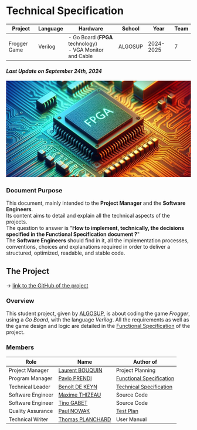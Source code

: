 
# Technical Specification

| Project | Language | Hardware | School | Year | Team |
|-|-|-|-|-|-|
| Frogger Game | Verilog | - Go Board (**FPGA** technology) <br> - VGA Monitor and Cable | ALGOSUP | 2024-2025 | 7 |

#### *Last Update on September 24th, 2024*
![alt text](<data/fpga circuit illustration.jpeg>)

### Document Purpose

This document, mainly intended to the **Project Manager** and the **Software Engineers**.<br>
Its content aims to detail and explain all the technical aspects of the projects. <br>
The question to answer is "**How to implement, technically, the decisions specified in the Functional Specification document ?**"<br>
The **Software Engineers** should find in it, all the implementation processes, conventions, choices and explanations required in order to deliver a structured, optimized, readable, and stable code.

## The Project
→ [link to the GitHub of the project](https://github.com/algosup/2024-2025-project-1-fpga-team-7)
### Overview

This student project, given by [ALGOSUP](https://github.com/algosup), is about coding the game *Frogger*, using a *Go Board*, with the language *Verilog*. All the requirements as well as the game design and logic are detailed in the [Functional Specification](https://github.com/algosup/2024-2025-project-1-fpga-team-7/blob/main/documents/Functional_specification/functional_specification.md) of the project.


### Members
| Role | Name | Author of |
|---|---|---|
| Project Manager | [Laurent BOUQUIN](https://github.com/laurentbouquin) | Project Planning |
| Program Manager   | [Pavlo PRENDI](https://github.com/PavloPrendi) | [Functional Specification](https://github.com/algosup/2024-2025-project-1-fpga-team-7/blob/main/documents/Functional_specification/functional_specification.md) |
| Technical Leader  | [Benoît DE KEYN](https://github.com/benoitdekeyn) | [Technical Specification](https://github.com/algosup/2024-2025-project-1-fpga-team-7/blob/main/documents/Technical_specification/technical_specification.md) |
| Software Engineer | [Maxime THIZEAU](https://github.com/MaximeTAlgosup) | Source Code |
| Software Engineer | [Tino GABET](https://github.com/Furimizu) | Source Code |
| Quality Assurance | [Paul NOWAK](https://github.com/PaulNowak36) | [Test Plan](https://github.com/algosup/2024-2025-project-1-fpga-team-7/blob/main/documents/Quality_assurance/test_plan.md) |
| Technical Writer  | [Thomas PLANCHARD](https://github.com/thomas-planchard) | User Manual |

